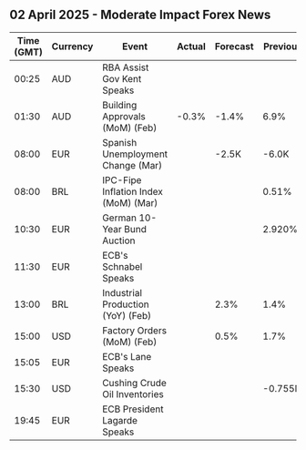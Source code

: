 ## 02 April 2025 - Moderate Impact Forex News

| Time (GMT) | Currency | Event | Actual | Forecast | Previous |
|------|----------|-------|--------|----------|----------|
| 00:25 | AUD | RBA Assist Gov Kent Speaks |  |  |  |
| 01:30 | AUD | Building Approvals (MoM) (Feb) | -0.3% | -1.4% | 6.9% |
| 08:00 | EUR | Spanish Unemployment Change (Mar) |  | -2.5K | -6.0K |
| 08:00 | BRL | IPC-Fipe Inflation Index (MoM) (Mar) |  |  | 0.51% |
| 10:30 | EUR | German 10-Year Bund Auction |  |  | 2.920% |
| 11:30 | EUR | ECB's Schnabel Speaks |  |  |  |
| 13:00 | BRL | Industrial Production (YoY) (Feb) |  | 2.3% | 1.4% |
| 15:00 | USD | Factory Orders (MoM) (Feb) |  | 0.5% | 1.7% |
| 15:05 | EUR | ECB's Lane Speaks |  |  |  |
| 15:30 | USD | Cushing Crude Oil Inventories |  |  | -0.755M |
| 19:45 | EUR | ECB President Lagarde Speaks |  |  |  |
